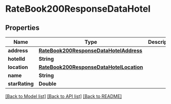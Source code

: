# RateBook200ResponseDataHotel

## Properties
Name | Type | Description | Notes
------------ | ------------- | ------------- | -------------
**address** | [**RateBook200ResponseDataHotelAddress**](RateBook200ResponseDataHotelAddress.md) |  | [optional] 
**hotelId** | **String** |  | [optional] 
**location** | [**RateBook200ResponseDataHotelLocation**](RateBook200ResponseDataHotelLocation.md) |  | [optional] 
**name** | **String** |  | [optional] 
**starRating** | **Double** |  | [optional] 

[[Back to Model list]](../README.md#documentation-for-models) [[Back to API list]](../README.md#documentation-for-api-endpoints) [[Back to README]](../README.md)


